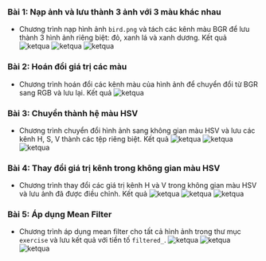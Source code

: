 ### Bài 1: Nạp ảnh và lưu thành 3 ảnh với 3 màu khác nhau
- Chương trình nạp hình ảnh `bird.png` và tách các kênh màu BGR để lưu thành 3 hình ảnh riêng biệt: đỏ, xanh lá và xanh dương.
Kết quả
![ketqua](blue_image-1.png)
![ketqua](green_image-1.png)
![ketqua](red_image-1.png)

### Bài 2: Hoán đổi giá trị các màu
- Chương trình hoán đổi các kênh màu của hình ảnh để chuyển đổi từ BGR sang RGB và lưu lại.
Kết quả
![ketqua](swapped_image-1.png)

### Bài 3: Chuyển thành hệ màu HSV
- Chương trình chuyển đổi hình ảnh sang không gian màu HSV và lưu các kênh H, S, V thành các tệp riêng biệt.
Kết quả
![ketqua](h_channel-1.png)
![ketqua](s_channel-1.png)
![ketqua](v_channel-1.png)

### Bài 4: Thay đổi giá trị kênh trong không gian màu HSV
- Chương trình thay đổi các giá trị kênh H và V trong không gian màu HSV và lưu ảnh đã được điều chỉnh.
Kết quả
![ketqua](blue_image-1-1.png)
![ketqua](green_image-1-1.png)
![ketqua](red_image-1-1.png)

### Bài 5: Áp dụng Mean Filter
- Chương trình áp dụng mean filter cho tất cả hình ảnh trong thư mục `exercise` và lưu kết quả với tiền tố `filtered_`.
![ketqua](filtered_baby.jpeg) ![ketqua](filtered_flower.jpeg) ![ketqua](filtered_filtered_balloons_noisy.png)
